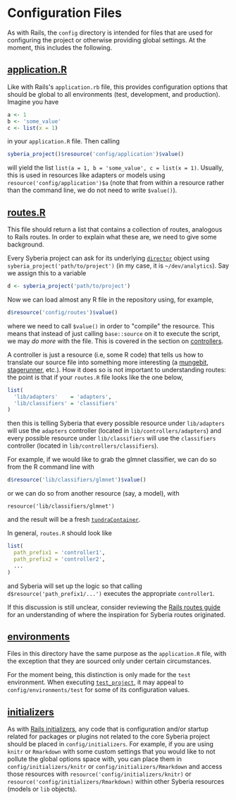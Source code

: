 Configuration Files
========

As with Rails, the `config` directory is intended for files that are
used for configuring the project or otherwise providing global settings.
At the moment, this includes the following.

[application.R](application.R)
------------

Like with Rails's `application.rb` file,
this provides configuration options that should be global to all environments
(test, development, and production). Imagine you have

```R
a <- 1
b <- 'some_value'
c <- list(x = 1)
```

in your `application.R` file. Then calling

```R
syberia_project()$resource('config/application')$value()
```

will yield the list `list(a = 1, b = 'some_value', c = list(x = 1)`. Usually,
this is used in resources like adapters or models using
`resource('config/application')$a` (note that from within a resource rather than
the command line, we do not need to write `$value()`).

[routes.R](routes.R)
--------

This file should return a list that contains a
collection of routes, analogous to Rails routes. In order to explain what these
are, we need to give some background.

Every Syberia project can ask for its underlying [`director`](http://github.com/robertzk/director)
object using `syberia_project('path/to/project')` (in my case, it is `~/dev/analytics`).
Say we assign this to a variable

```R
d <- syberia_project('path/to/project')
```

Now we can load almost any R file in the repository using, for example,

```R
d$resource('config/routes')$value()
```

where we need to call `$value()` in order to "compile" the resource. This means that
instead of just calling `base::source` on it to execute the script, we may *do more*
with the file. This is covered in the section on [controllers](../lib/controllers).

A controller is just a resource (i.e, some R code) that tells us how to translate
our source file into something more interesting (a [mungebit](../lib/mungebits),
[stagerunner](../lib/stages), etc.). How it does so is not important to understanding
routes: the point is that if your `routes.R` file looks like the one below,

```R
list(
  'lib/adapters'    = 'adapters',
  'lib/classifiers' = 'classifiers'
)
```

then this is telling Syberia that every possible resource under `lib/adapters`
will use the `adapters` controller (located in `lib/controllers/adapters`) and
every possible resource under `lib/classifiers` will use the `classifiers` controller
(located in `lib/controllers/classifiers`).

For example, if we would like to grab the glmnet classifier, we can do so from the
R command line with

```R
d$resource('lib/classifiers/glmnet')$value()
```

or we can do so from another resource (say, a model), with

```
resource('lib/classifiers/glmnet')
```

and the result will be a fresh [`tundraContainer`](../lib/classifiers).

In general, `routes.R` should look like

```R
list(
  path_prefix1 = 'controller1',
  path_prefix2 = 'controller2',
  ...
)
```

and Syberia will set up the logic so that calling `d$resource('path_prefix1/...')`
executes the appropriate `controller1`.

If this discussion is still unclear, consider reviewing the
[Rails routes guide](http://guides.rubyonrails.org/routing.html)
for an understanding of where the inspiration for Syberia routes originated.

[environments](environments)
--------

Files in this directory have the same purpose as the `application.R` file, with
the exception that they are sourced only under certain circumstances.

For the moment being, this distinction is only made for the `test` environment.
When executing [`test_project`](https://github.com/robertzk/syberia/blob/master/R/tests.R),
it may appeal to `config/environments/test` for some of its configuration values.

[initializers](initializers)
---------

As with [Rails initializers](http://guides.rubyonrails.org/configuring.html), any code
that is configuration and/or startup related for packages or plugins not related to the
core Syberia project should be placed in `config/initializers`. For example, if you
are using `knitr` or `Rmarkdown` with some custom settings that you would like to
not pollute the global options space with, you can place them in `config/initializers/knitr`
or `config/initializers/Rmarkdown` and access those resources with
`resource('config/initializers/knitr)` or `resource('config/initializers/Rmarkdown)` within
other Syberia resources (models or `lib` objects).
